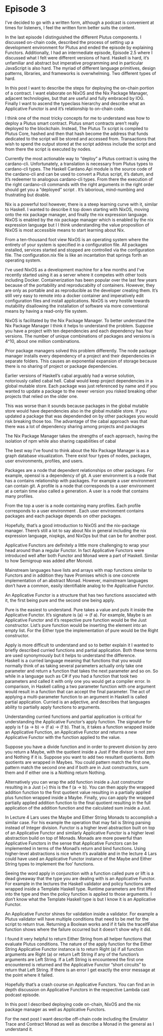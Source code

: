 # Episode 3

I’ve decided to go with a written form, although a podcast is convenient at times for listeners, I feel the written form better suits the content.

In the last episode I distinguished the different Plutus components. I discussed on-chain code, described the process of setting up a development environment for Plutus and ended the episode by explaining Functors.  Additionally, I had an intermediate episode, Episode 2.5 where I discussed what I felt were different versions of hard.  Haskell is hard, it’s unfamiliar and abstract but imperative programming and in particular JavaScript is also hard.  The myriad of different language primitives, design patterns, libraries, and frameworks is overwhelming.  Two different types of hard.

In this post I want to describe the steps for deploying the on-chain portion of a contract.  I want elaborate on NixOS and the Nix Package Manager, adjacent technologies, but that are useful and fully embraced by IOG.  Finally I want to ascend the typeclass hierarchy and describe what an Applicative Functor is and it’s relationship to on-chain code.

I think one of the most tricky concepts for me to understand was how to deploy a Plutus smart contract.  Plutus smart contracts aren’t really deployed to the blockchain.  Instead, The Plutus Tx script is compiled to Plutus Core, hashed and then that hash become the address that funds dedicated to the script will be stored and accessed from.  Transactions that wish to spend the output stored at the script address include the script and from there the script is executed by nodes.

Currently the most actionable way to “deploy” a Plutus contract is using the cardano-cli.  Unfortunately, a translation is necessary from Plutus types to cardano-cli types.  The Haskell Cardano.Api module is the source code of the cardano-cli and can be used to convert a Plutus script, it’s datum, and it’s redeemer to analogous cardano-cli types.  From there the execution of the right cardano-cli commands with the right arguments in the right order should get you a “deployed” script .  It’s laborious, mind-numbing and frustrating but doable.

Nix is a powerful tool however, there is a steep learning curve with it, similar to Haskell.  I wanted to describe it top down  starting with NixOS, moving onto the nix package manager, and finally the nix expression language.  NixOS is enabled by the nix package manager which is enabled by the nix expression language but I I think understanding the value proposition of NixOS is most accessible means to start learning about Nix.

From a ten-thousand foot view NixOS is an operating system where the entirety of your system is specified in a configuration file.  All packages installed, services started and stopped are controlled via the configuration file.  The configuration.nix file is like an incantation that springs forth an operating system.

I’ve used NixOS as a development machine for a few months and I’ve recently started using it as a server where it competes with other tools including Docker.  Containerization has been popular over the last few years because of the portability and reproducabilty of containers.  However, they are only as portable and as reproducible as the developer creating them.  It’s still very easy to remote into a docker container and imperatively edit configuration files and install applications.  NixOS is very hostile towards mutability disallowing the installation of software via more conventional means by having a read-only file system.

NixOS is facilitated by the Nix Package Manager.  To better understand the Nix Package Manager I think it helps to understand the problem.  Suppose you have a project with ten dependencies and each dependency has four versions.  The number of unique combinations of packages and versions is 4^10, about one million combinations.

Prior package managers solved this problem differently.  The node package manager installs every dependency of a project and their dependencies in separate folders.  This causes an exponential expansion of storage because there is no sharing of project or package dependencies.

Earlier versions of Haskell’s cabal arguably had a worse solution, notoriously called cabal hell.  Cabal would keep project dependencies in a global mutable store.  Each package was just referenced by name and if you wanted to update a package to the newer version you risked breaking other projects that relied on the older one.  

This was worse than it sounds because packages in the global mutable store would have dependencies also in the global mutable store.  If you updated a package that was dependended on by other packages you would risk breaking those too.  The advantage of the cabal approach was that there was a lot of dependency sharing among projects and packages

The Nix Package Manager takes the strengths of each approach, having the isolation of npm while also sharing capabilities of cabal

The best way I’ve found to think about the Nix Package Manager is as a graph database visualization.  There exist four types of nodes, packages, user environments, profiles, and users.

Packages are a node that dependent relationships on other packages.  For example, openssl is a dependency of git.  A user environment is a node that has a contains relationship with packages.  For example a user environment can contain git.   A profile is a node that corresponds to a user environment at a certain time also called a generation.  A user is a node that contains many profiles.

From the top a user is a node containing many profiles.  Each profile corresponds to a user environment .  Each user environment contains packages and each package depends on other packages.

Hopefully, that’s a good introduction to NixOS and the nix-package manager.  There’s still a lot to say about Nix in general including the nix expression language, nixpkgs, and NixOps but that can be for another post.

Applicative Functors are definitely a little more challenging to wrap your head around than a regular Functor.  In fact Applicative Functors were introduced well after both Functor and Monad were a part of Haskell.  Similar to how Semigroup was added after Monoid.

Mainstream languages have lists and arrays with map functions similar to Functors and in addition they have Promises which is one concrete implementation of an abstract Monad.  However, mainstream languages don’t have a common, easily identifiable analog to the Applicative Functor.

An Applicative Functor is a structure that has two functions associated with it, the first being pure and the second one being apply.  

Pure is the easiest to understand.  Pure takes a value and puts it inside the Applicative Functor.  It’s signature is (a) → (f a).  For example, Maybe is an Applicative Functor and it’s respective pure function would be the Just constructor.  List’s pure function would be inserting the element into an empty list.  For the Either type the implementation of pure would be the Right constructor. 

Apply is more difficult to understand and so to better explain it I wanted to briefly described curried functions and partial application. Both these terms are used synonymously but it helps to understand the difference.  
Haskell is a curried language meaning that functions that you would normally think of as taking several parameters actually only take one parameter and return a function that takes the next parameter and so on.  So while in a language such as C# if you had a function that took two parameters and called it with only one you would get a compiler error.  In comparison, in Haskell calling a two parameter function with one argument would result in a function that can accept the final parameter.  The act of applying a multi-parameter function to an argument in Haskell is called partial application.  Curried is an adjective, and describes that languages ability to partially apply functions to arguments.

Understanding curried functions and partial application is critical for understanding the Applicative Functor’s apply function.  The signature for apply is f (a → b)  → (f a) → (f b).  That is, it takes a function wrapped inside an Applicative Function, an Applicative Functor and returns a new Applicative Functor with the function applied to the value.

Suppose you have a divide function and in order to prevent division by zero you return a Maybe, with the quotient inside a Just if the divisor is not zero and Nothing if it is.  Suppose you want to add two resultant quotients.  Both quotients are wrapped in Maybes.  You could pattern match the first one, pattern match the second one and if both are in Just constructors, sum them and if either one is a Nothing return Nothing.  

Alternatively you can wrap the add function inside a Just constructor resulting in a Just (+) this is the f (a → b).   You can then apply the wrapped addition function to the first quotient value resulting in a partially applied plus function wrapped inside a Maybe.  Finally, you can apply the wrapped partially applied addition function to the final quotient resulting in the full application of the addition function and the calculated sum inside a Just.

In Lecture 4 Lars uses the Maybe and Either String Monads to accomplish a similar case.  For his example the operation that may fail is String parsing instead of Integer division.  Functor is a higher level abstraction built on top of an Applicative Functor and similarly Applicative Functor is a higher level abstraction build on top of Monads.  Monads are more powerful than Applicative Functors in the sense that Applicative Functors can be implemented in terms of the Monad’s return and bind functions.  Using higher-level abstractions is nice when it’s available and in the lecture 4 Lars could have used an Applicative Functor instance of the Maybe and Either String types to implement the foo’ functions.

Seeing the word apply in conjunction with a function called pure or lift is a dead giveaway that the type you are dealing with is an Applicative Functor.  For example in the lectures the Haskell validator and policy functions are wrapped inside a Template Haskell type.  Runtime parameters are first lifted into the type and then the policy function is applied to those arguments.  I don’t know what the Template Haskell type is but I know it is an Applicative Functor.

An Applicative Functor shines for validation inside a validator.  For example a Plutus validator will have multiple conditions that need to be met for the script to return true.  Returning a Boolean works and if it fails the traceIfFalse function shows where the failure occurred but it doesn’t show why it did.  

I found it very helpful to return Either String from all helper functions that evaluate Plutus conditions.  The nature of the apply function for the Either String Applicative Functor instance is to return Right (a) if all function arguments are Right (a) or return Left String if any of the function’s arguments are Left String.  If a Left String is encountered the first one encountered is returned and the Applicative Functor “short circuits” to return that Left String.  If there is an error I get exactly the error message at the point where it failed.

Hopefully that’s a crash course on Applicative Functors.  You can find an in depth discussion on Applicative Functors in the respective Lambda cast podcast episode.

In this post I described deploying code on-chain, NixOS and the nix package manager as well as Applicative Functors.  

For the next post I want describe off-chain code including the Emulator Trace and Contract Monad as well as describe a Monad in the general as I understand it.

